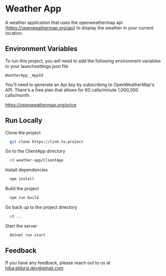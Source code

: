 
# Weather App

A weather application that uses the openweathermap api (https://openweathermap.org/api) to display the weather in your current location.



## Environment Variables

To run this project, you will need to add the following environment variables to your launchsettings.json file

`WeatherApp__AppId`

You'll need to generate an Api key by subscribing to OpenWeatherMap's API. There's a free plan that allows for 60 calls/minute
1,000,000 calls/month.

https://openweathermap.org/price



## Run Locally

Clone the project

```bash
  git clone https://link-to-project
```

Go to the ClientApp directory

```bash
  cd weather-app/ClientApp
```

Install dependencies

```bash
  npm install
```

Build the project

```bash
  npm run build
```

Go back up to the project directory
```bash
  cd ..
```

Start the server

```bash
  dotnet run start
```


## Feedback

If you have any feedback, please reach out to us at hiba.eldursi.dev@gmail.com

